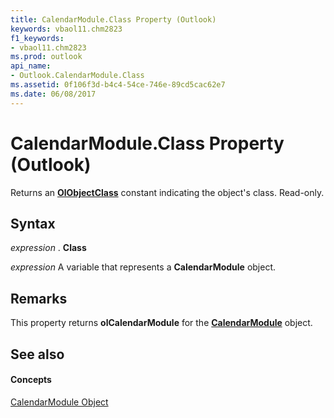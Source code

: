 ```yaml
---
title: CalendarModule.Class Property (Outlook)
keywords: vbaol11.chm2823
f1_keywords:
- vbaol11.chm2823
ms.prod: outlook
api_name:
- Outlook.CalendarModule.Class
ms.assetid: 0f106f3d-b4c4-54ce-746e-89cd5cac62e7
ms.date: 06/08/2017
---
```



# CalendarModule.Class Property (Outlook)

Returns an  **[OlObjectClass](Outlook.OlObjectClass.md)** constant indicating the object's class. Read-only.


## Syntax

 _expression_ . **Class**

 _expression_ A variable that represents a **CalendarModule** object.


## Remarks

This property returns  **olCalendarModule** for the **[CalendarModule](Outlook.CalendarModule.md)** object.


## See also


#### Concepts


[CalendarModule Object](Outlook.CalendarModule.md)


